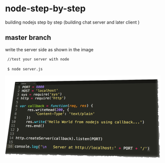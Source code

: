 node-step-by-step
=================

building nodejs step by step (building chat server and later client )


## master branch 

write the server side as shown in the image


~~~
 //test your server with node 

 $ node server.js 

~~~

<img src="info.png" >


